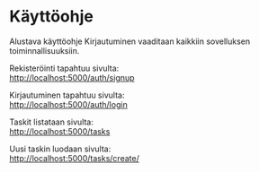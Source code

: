 # Käyttöohje
Alustava käyttöohje
Kirjautuminen vaaditaan kaikkiin sovelluksen toiminnallisuuksiin.  

Rekisteröinti tapahtuu sivulta:  
[http://localhost:5000/auth/signup](http://localhost:5000/auth/signup)

Kirjautuminen tapahtuu sivulta:    
[http://localhost:5000/auth/login](http://localhost:5000/auth/login)

Taskit listataan sivulta:  
[http://localhost:5000/tasks](http://localhost:5000/tasks)

Uusi taskin luodaan sivulta:  
[http://localhost:5000/tasks/create/](http://localhost:5000/tasks/create/)

